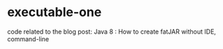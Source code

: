 # executable-one
code related to the blog post: Java 8 : How to create fatJAR without IDE, command-line

